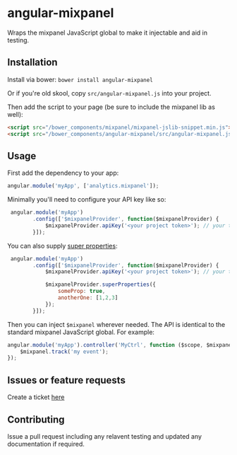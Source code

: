 angular-mixpanel
================

Wraps the mixpanel JavaScript global to make it injectable and aid in testing.

Installation
------------

Install via bower: `bower install angular-mixpanel`

Or if you're old skool, copy `src/angular-mixpanel.js` into your project.

Then add the script to your page (be sure to include the mixpanel lib as well):

```html
<script src="/bower_components/mixpanel/mixpanel-jslib-snippet.min.js"></script>
<script src="/bower_components/angular-mixpanel/src/angular-mixpanel.js"></script>
```

Usage
-----

First add the dependency to your app:

```javascript
angular.module('myApp', ['analytics.mixpanel']);
```

Minimally you'll need to configure your API key like so:

```javascript
 angular.module('myApp')
        .config(['$mixpanelProvider', function($mixpanelProvider) {
            $mixpanelProvider.apiKey('<your project token>'); // your token is different than your API key
        }]);
```

You can also supply [super properties](https://mixpanel.com/help/reference/javascript#super-properties):

```javascript
 angular.module('myApp')
        .config(['$mixpanelProvider', function($mixpanelProvider) {
            $mixpanelProvider.apiKey('<your project token>'); // your token is different than your API key

            $mixpanelProvider.superProperties({
                someProp: true,
                anotherOne: [1,2,3]
            });
        }]);
```

Then you can inject `$mixpanel` wherever needed. The API is identical to the standard mixpanel JavaScript global. For example:

```javascript
angular.module('myApp').controller('MyCtrl', function ($scope, $mixpanel) {
    $mixpanel.track('my event');
});
```

Issues or feature requests
--------------------------

Create a ticket [here](https://github.com/kuhnza/angular-mixpanel/issues)

Contributing
------------

Issue a pull request including any relavent testing and updated any documentation if required.
